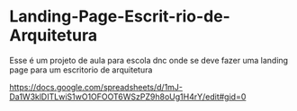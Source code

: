 # Landing-Page-Escrit-rio-de-Arquitetura
Esse é um projeto de aula para escola dnc onde se deve fazer uma landing page para um escritorio de arquitetura

https://docs.google.com/spreadsheets/d/1mJ-Da1W3klDITLwiS1wO1OFOOT6WSzPZ9h8oUg1H4rY/edit#gid=0
